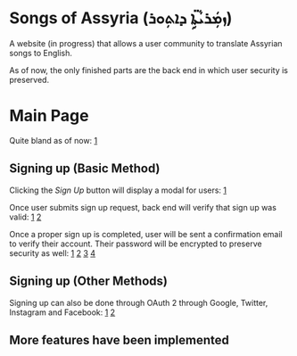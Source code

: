# Songs of Assyria (ܙܡܲܪܝܵܬܹ̈ܐ ܕܐܬܼܘܪ)
A website (in progress) that allows a user community to translate Assyrian songs to English.

As of now, the only finished parts are the back end in which user security is preserved.

# Main Page

Quite bland as of now: [1](https://i.imgur.com/DDgLTzc.png)

## Signing up (Basic Method)

Clicking the *Sign Up* button will display a modal for users: [1](https://i.imgur.com/4BtOB27.png)    

Once user submits sign up request, back end will verify that sign up was valid: [1](https://i.imgur.com/vkWi7J7.png) [2](https://i.imgur.com/EJyPoXp.png)    

Once a proper sign up is completed, user will be sent a confirmation email to verify their account. Their password will be encrypted to preserve security as well: [1](https://i.imgur.com/2pHGFBO.png) [2](https://i.imgur.com/I4mXEJW.png) [3](https://i.imgur.com/ZGDVVES.png) [4](https://i.imgur.com/qiYywYD.png)

## Signing up (Other Methods)

Signing up can also be done through OAuth 2 through Google, Twitter, Instagram and Facebook: [1](https://i.imgur.com/DBdX7p7.png) [2](https://i.imgur.com/qNlBzBP.png)

## More features have been implemented
